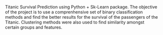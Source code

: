 Titanic Survival Prediction using Python + Sk-Learn package. The objective of the project is to use a comprenhensive set of binary classification methods and find the better results for the survival of the passengers of the Titanic. Clustering methods were also used to find similarity amongst certain groups and features.
